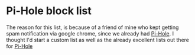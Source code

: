 # Pi-Hole block list

The reason for this list, is because of a friend of mine
who kept getting spam notification via google chrome, since we already had [Pi-Hole](https://pi-hole.net).
I thought I'd start a custom list as well as the already excellent lists out there for [Pi-Hole](https://pi-hole.net)

